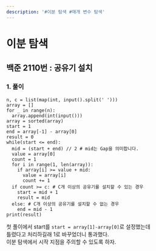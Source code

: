 ```yaml
---
description: '#이분 탐색 #매개 변수 탐색'
---
```


# 이분 탐색

## 백준 2110번 : 공유기 설치

### 1. 풀이
```text
n, c = list(map(int, input().split(' ')))
array = []
for _ in range(n):
  array.append(int(input()))
array = sorted(array)
start = 1
end = array[-1] - array[0]
result = 0
while(start <= end):
  mid = (start + end) // 2 # mid는 Gap을 의미합니다.
  value = array[0]
  count = 1
  for i in range(1, len(array)):
    if array[i] >= value + mid:
      value = array[i]
      count += 1
  if count >= c: # C개 이상의 공유기를 설치할 수 있는 경우
    start = mid + 1
    result = mid
  else: # C개 이상의 공유기를 설치할 수 없는 경우
    end = mid - 1
print(result)
```

첫 풀이에서 start를 ```start = array[1]-array[0]```로 설정했는데  
틀렸다고 처리하길래 1로 바꾸었더니 통과했다.  
이분 탐색에서 시작 지점을 주의할 수 있도록 하자.  